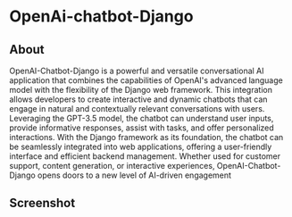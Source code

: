 # OpenAi-chatbot-Django

## About 
OpenAI-Chatbot-Django is a powerful and versatile conversational AI application that combines the capabilities of OpenAI's advanced language model with the flexibility of the Django web framework. This integration allows developers to create interactive and dynamic chatbots that can engage in natural and contextually relevant conversations with users. Leveraging the GPT-3.5 model, the chatbot can understand user inputs, provide informative responses, assist with tasks, and offer personalized interactions. With the Django framework as its foundation, the chatbot can be seamlessly integrated into web applications, offering a user-friendly interface and efficient backend management. Whether used for customer support, content generation, or interactive experiences, OpenAI-Chatbot-Django opens doors to a new level of AI-driven engagement
## Screenshot
